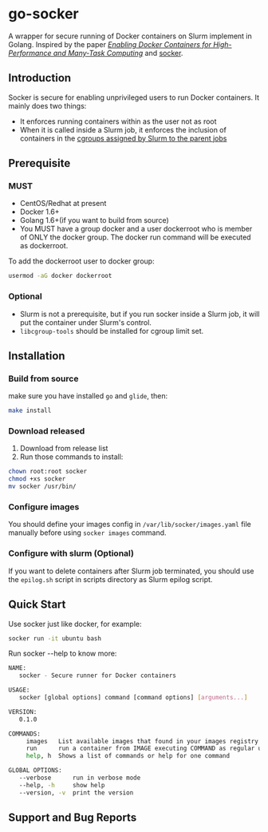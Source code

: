 # go-socker

A wrapper for secure running of Docker containers on Slurm implement in Golang. Inspired by the paper _[Enabling Docker Containers for High-Performance and Many-Task Computing](https://ieeexplore.ieee.org/document/7923813/)_ and [socker](https://github.com/unioslo/socker).

## Introduction

Socker is secure for enabling unprivileged users to run Docker containers. It mainly does two things:

- It enforces running containers within as the user not as root
- When it is called inside a Slurm job, it enforces the inclusion of containers in the [cgroups assigned by Slurm to the parent jobs](https://slurm.schedmd.com/cgroups.html)

## Prerequisite

### MUST

- CentOS/Redhat at present
- Docker 1.6+
- Golang 1.6+(if you want to build from source)
- You MUST have a group docker and a user dockerroot who is member of ONLY the docker group. The docker run command will be executed as dockerroot.

To add the dockerroot user to docker group:

```bash
usermod -aG docker dockerroot
```

### Optional

- Slurm is not a prerequisite, but if you run socker inside a Slurm job, it will put the container under Slurm's control.
- `libcgroup-tools` should be installed for cgroup limit set.

## Installation

### Build from source

make sure you have installed `go` and `glide`, then:

```bash
make install
```

### Download released

1. Download from release list
2. Run those commands to install:

```bash
chown root:root socker
chmod +xs socker
mv socker /usr/bin/
```

### Configure images

You should define your images config in `/var/lib/socker/images.yaml` file manually before using `socker images` command.

### Configure with slurm (Optional)

If you want to delete containers after Slurm job terminated, you should use the `epilog.sh` script in scripts directory as Slurm epilog script.

## Quick Start

Use socker just like docker, for example:

```bash
socker run -it ubuntu bash
```

Run socker --help to know more:

```bash
NAME:
   socker - Secure runner for Docker containers

USAGE:
   socker [global options] command [command options] [arguments...]

VERSION:
   0.1.0

COMMANDS:
     images   List available images that found in your images registry from `FILE` or `PATH`
     run      run a container from IMAGE executing COMMAND as regular user
     help, h  Shows a list of commands or help for one command

GLOBAL OPTIONS:
   --verbose      run in verbose mode
   --help, -h     show help
   --version, -v  print the version
```

## Support and Bug Reports